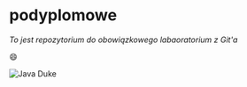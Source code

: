 # podyplomowe

*To jest repozytorium do obowiązkowego labaoratorium z Git'a*

:smile:

![Java Duke](https://upload.wikimedia.org/wikipedia/commons/thumb/5/5d/Duke_%28Java_mascot%29_waving.svg/226px-Duke_%28Java_mascot%29_waving.svg.png)
